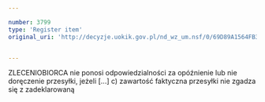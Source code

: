 ```yaml
---

number: 3799
type: 'Register item'
original_uri: 'http://decyzje.uokik.gov.pl/nd_wz_um.nsf/0/69D89A1564FB3DE5C1257A910026D05E?OpenDocument'


---
```


ZLECENIOBIORCA nie ponosi odpowiedzialności za opóźnienie lub nie doręczenie przesyłki, jeżeli [...] c) zawartość faktyczna przesyłki nie zgadza się z zadeklarowaną
